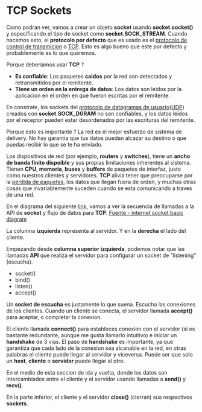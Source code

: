 # TCP Sockets

Como podran ver, vamos a crear un objeto **socket** usando **socket.socket()** y especificando el tipo de socket como **socket.SOCK_STREAM**. Cuando hacemos esto, el **protocolo por defecto** que es usado es el [protocolo de control de transmicion](https://es.wikipedia.org/wiki/Protocolo_de_control_de_transmisi%C3%B3n) o [TCP](https://en.wikipedia.org/wiki/Transmission_Control_Protocol). Esto es algo bueno que este por defecto y probablemente es lo que queremos.

Porque deberiamos usar **TCP** ? 
- **Es confiable**: Los paquetes **caidos** por la red son detectados y retransmitidos por el remitente.
- **Tiene un orden en la entrega de datos**: Los datos son leidos por la aplicacion en el orden en que fueron escritas por el remitente.

En constrate, los sockets del [protocolo de datagramas de usuario](https://es.wikipedia.org/wiki/Protocolo_de_datagramas_de_usuario)([UDP](https://en.wikipedia.org/wiki/User_Datagram_Protocol)) creados con **socket.SOCK_DGRAM** no son confiables, y los datos leidos por el receptor pueden estar desordenados por las escrituras del remitente.

Porque esto es importante ?  La red es el mejor esfuerzo de sistema de delivery. No hay garantia que tus datos puedan alcazar su destino o que puedas recibir lo que se te ha enviado.

Los dispositivos de red (por ejemplo, **routers** y **switches**), tiene un **ancho de banda finito dispoible** y sus propias limitaciones inherentes al sistema. Tienen **CPU**, **memoria**, **buses** y **buffers** de paquetes de interfaz, justo como nuestros clientes y servidores. **TCP** alivia tener que preocuparse por la [perdida de paquetes](https://en.wikipedia.org/wiki/Packet_loss), los datos que llegan fuera de orden, y muchas otras cosas que invariablemente suceden cuando se esta comunicando a traves de una red.

En el diagrama del siguiente [link](https://files.realpython.com/media/sockets-tcp-flow.1da426797e37.jpg), vamos a ver la secuencia de llamadas a la API de **socket** y flujo de datos para **TCP**.
[Fuente - internet socket basic diagram](https://commons.wikimedia.org/wiki/File:InternetSocketBasicDiagram_zhtw.png)

La columna **izquierda** representa al servidor. Y en la **derecha** el lado del cliente.

Empezando desde **columna superior izquierda**, podemos notar que las llamadas **API** que realiza el servidor para configurar un socket de "listening" (escucha).

- socket()
- bind()
- listen()
- accept()

Un **socket de escucha** es justamente lo que suena. Escucha las conexiones de los clientes. Cuando un cliente se conecta, el servidor llamada **accept()** para aceptar, o completar la conexion.

El cliente llamada **connect()** para estableces conexion con el servidor (si es bastante redundante, aunque me gusta llamarlo intuitivo) e iniciar un **handshake** de 3 vias. El paso de **handshake** es importante, ya que garantiza que cada lado de la conexion sea alcanable en la red, en otras palabras el cliente puede llegar al servidor y viceversa. Puede ser que solo un **host**, **cliente** o **servidor** puede llegar al otro.

En el medio de esta seccion de ida y vuelta, donde los datos son intercambiados entre el cliente y el servidor usando llamadas a **send()** y **recv()**.

En la parte inferior, el cliente y el servidor **close()** (cierran) sus respectivos **sockets**.
